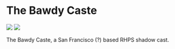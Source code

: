 # The Bawdy Caste

![](https://img.shields.io/website/https/bawdycaste.com.svg?down_color=red&down_message=offline&up_color=green&up_message=online)
![](https://img.shields.io/maintenance/yes/2019.svg)

The Bawdy Caste, a San Francisco (?) based RHPS shadow cast.
